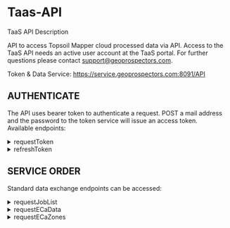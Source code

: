 # Taas-API
TaaS API Description

API to access Topsoil Mapper cloud processed data via API. Access to the TaaS API needs an active user account at the TaaS portal. For further questions please contact support@geoprospectors.com.


Token & Data Service: https://service.geoprospectors.com:8091/API

## AUTHENTICATE

The API uses bearer token to authenticate a request. POST a mail address and the password to the token service will issue an access token.<br />
Available endpoints:

<details><summary>requestToken</summary>

https://{host service}/authenticate/requestToken (Post Request)

{<br />
“UserName”: {Username}<br />
“Password”: {password}<br />
}<br />
Response:<br />
```
{
	“User Name”: {User Name, first last}
	“Company”: {Company Name}
	“Systems”: {[System SN]}
	“userclass”: {userclass number}
	“Mail”: {mail address}
“Access Token”: {token}
	“CustNr”: {Customer Number}
	“issued”: {date}
	“expires”: {date}<br />
}
```

Example response:<br />
```
{
"User Name":"Max Mustermann",
"Company":"Muster GmbH",
"Systems":["TSM-000","TSM-001"],
"userclass":"5",
"Mail":"mm@geoprospectors.com",
"Access Token":"W7M4ABoaGhoiAfDdnDlwqHXKqLzs5dN5Spq5lE2108jPC7ZIXiop
+HDUHZCmGavE\n1nUFYwp/U+W/u//PhqAZ6+                   vOkLJpcbslUYU4NLUqsCnQxnbOqTx9kCsuJxaCs/+
		      I\n+rPVuJVaDX8VCZ30ObaTwrmDU2YWanS4VXLX",
"CustNr":"1",
"issued":"01.10.2021-13:12",
"expires":"01.10.2021-13:22"<br />
}
```
</details>
<details><summary>refreshToken</summary>
<br />
https://{host service}/authenticate/requestToken (Post Request)

Request
```
{
	“Access Token”: {Token}
}
```
Response:
```
{
	“status”: {[Status]}
}
```
Example response:
```
{
	Tokenupdated
 }
```
</details>

## SERVICE ORDER

Standard data exchange endpoints can be accessed:
<br />
<details><summary>requestJobList</summary>
<br />
https://{Host Service}/ServiceOrder/requestJobList (Post Request)

Request

```
{
	“Access Token”: {Token}
	“SN”: {Serial Number}
	“selector”: {number}
}
```
Response: {GeoJSON}
```
{ 
“type”: “Point”,
	“coordinates”: {XX,YY}
	“properties”: {properties
}

Example response:

[
{"type": "FeatureCollection",
  "features": [
	{"type": "Feature",
	  "geometry": {"type": "Point", "coordinates": [ 47.135445,16.16.88135]},
	  "properties": 
		{
		"JobID": "177",
		"Field Name": "Testfield",
		"Area": "23.15",
		"Date": "09/08/2020/13:11:31,4"
		}
	}]
}
]
```
*Remark:*<br />
Properties can be left empty or flag '0' for all files. Flag '999' will return those Jobs which are processed without error.<br />
</details>

<details><summary>requestECaData</summary>
<br />
https://{Host Service}/ServiceOrder/requestECaData (Post Request)

***remark:*** only those JobIDs with the corresponding user privileges (Serial Number) can be requested. Valid Serial Number per user can be request wile Token request.

Request<br />
```
{
	“Access Token”: {Token}
	“JobID”: {JobID}
}
```
Response: {GeoJSON}<br />
```
“type”: “Point”,
	“coordinates”: {XX,YY}
	“properties”: {properties}
```

Example response:<br />
```
[
{"type": "FeatureCollection",
  "features": [
	{"type": "Feature",
	  "geometry": {"type": "Point", "coordinates": [ 47.135445,16.16.88135]},
	  "properties": 
		{
		"ECaR1": "8.1",
		"ECaR2": "12.2",
		"ECaR3": "14.8",
		"ECaR4": "17.4"
		}
	}]
}
]
```
</details>
<details><summary>requestECaZones</summary>
<br />
https://{Host Service}/ServiceOrder/requestECaZones (Post Request)

***remark:*** only those JobIDs with the corresponding user privileges (Serial Number) can be requested. Valid Serial Number per user can be request wile Token request.

Request<br />
```
{
	“Access Token”: {Token}
	“JobID”: {JobID}
}
```
Response: {GeoJSON}<br />
```
{ 
“type”: “Polygon”,
	“coordinates”: {XX,YY}
	“properties”: {properties}
}
```
Example response:<br />
```
[
{"type": "FeatureCollection",
  "features": [
	{"type": "Feature",
	  "geometry": {"type": "Polygon", "coordinates": [ 47.135445,16.16.88135 …]},
	  "properties": 
		{
		"Zone": "1",
		}
	}]
}
]
```
</details>
